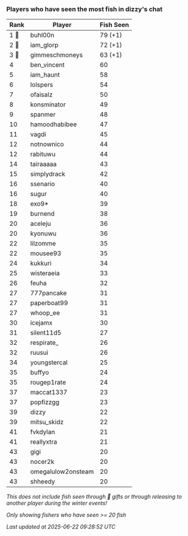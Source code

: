 ### Players who have seen the most fish in dizzy's chat
| Rank | Player | Fish Seen |
|------|--------|-----------|
| 1 🥇  | buhl00n  | 79 (+1) |
| 2 🥈  | iam_glorp  | 72 (+1) |
| 3 🥉  | gimmeschmoneys  | 63 (+1) |
| 4  | ben_vincent  | 60 |
| 5  | iam_haunt  | 58 |
| 6  | lolspers  | 54 |
| 7  | ofaisalz  | 50 |
| 8  | konsminator  | 49 |
| 9  | spanmer  | 48 |
| 10  | hamoodhabibee  | 47 |
| 11  | vagdi  | 45 |
| 12  | notnownico  | 44 |
| 12  | rabituwu  | 44 |
| 14  | tairaaaaa  | 43 |
| 15  | simplydrack  | 42 |
| 16  | ssenario  | 40 |
| 16  | sugur  | 40 |
| 18  | exo9*  | 39 |
| 19  | burnend  | 38 |
| 20  | aceleju  | 36 |
| 20  | kyonuwu  | 36 |
| 22  | lilzomme  | 35 |
| 22  | mousee93  | 35 |
| 24  | kukkuri  | 34 |
| 25  | wisteraeia  | 33 |
| 26  | feuha  | 32 |
| 27  | 777pancake  | 31 |
| 27  | paperboat99  | 31 |
| 27  | whoop_ee  | 31 |
| 30  | icejamx  | 30 |
| 31  | silent11d5  | 27 |
| 32  | respirate_  | 26 |
| 32  | ruusui  | 26 |
| 34  | youngstercal  | 25 |
| 35  | buffyo  | 24 |
| 35  | rougep1rate  | 24 |
| 37  | maccat1337  | 23 |
| 37  | popfizzgg  | 23 |
| 39  | dizzy  | 22 |
| 39  | mitsu_skidz  | 22 |
| 41  | fvkdylan  | 21 |
| 41  | reallyxtra  | 21 |
| 43  | gigi  | 20 |
| 43  | nocer2k  | 20 |
| 43  | omegalulow2onsteam  | 20 |
| 43  | shheedy  | 20 |

_This does not include fish seen through 🎁 gifts or through releasing to another player during the winter events!_

_Only showing fishers who have seen >= 20 fish_

_Last updated at 2025-06-22 09:28:52 UTC_
